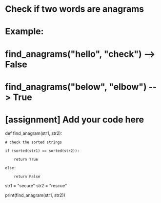 # Check if two words are anagrams
# Example:
# find_anagrams("hello", "check") --> False
# find_anagrams("below", "elbow") --> True

# [assignment] Add your code here

def find_anagram(str1, str2):

    # check the sorted strings

    if (sorted(str1) == sorted(str2)):

        return True

    else:

        return False


str1 = "secure"
str2 = "rescue"

print(find_anagram(str1, str2))
